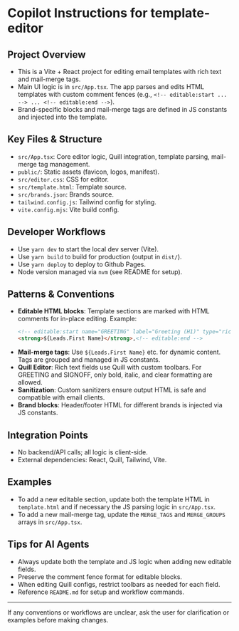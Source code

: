 # Copilot Instructions for template-editor

## Project Overview

- This is a Vite + React project for editing email templates with rich text and mail-merge tags.
- Main UI logic is in `src/App.tsx`. The app parses and edits HTML templates with custom comment fences (e.g., `<!-- editable:start ... --> ... <!-- editable:end -->`).
- Brand-specific blocks and mail-merge tags are defined in JS constants and injected into the template.

## Key Files & Structure

- `src/App.tsx`: Core editor logic, Quill integration, template parsing, mail-merge tag management.
- `public/`: Static assets (favicon, logos, manifest).
- `src/editor.css`: CSS for editor.
- `src/template.html`: Template source.
- `src/brands.json`: Brands source.
- `tailwind.config.js`: Tailwind config for styling.
- `vite.config.mjs`: Vite build config.

## Developer Workflows

- Use `yarn dev` to start the local dev server (Vite).
- Use `yarn build` to build for production (output in `dist/`).
- Use `yarn deploy` to deploy to Github Pages.
- Node version managed via `nvm` (see README for setup).

## Patterns & Conventions

- **Editable HTML blocks**: Template sections are marked with HTML comments for in-place editing. Example:
  ```html
  <!-- editable:start name="GREETING" label="Greeting (H1)" type="rich" max="120" -->Dear
  <strong>${Leads.First Name}</strong>,<!-- editable:end -->
  ```
- **Mail-merge tags**: Use `${Leads.First Name}` etc. for dynamic content. Tags are grouped and managed in JS constants.
- **Quill Editor**: Rich text fields use Quill with custom toolbars. For GREETING and SIGNOFF, only bold, italic, and clear formatting are allowed.
- **Sanitization**: Custom sanitizers ensure output HTML is safe and compatible with email clients.
- **Brand blocks**: Header/footer HTML for different brands is injected via JS constants.

## Integration Points

- No backend/API calls; all logic is client-side.
- External dependencies: React, Quill, Tailwind, Vite.

## Examples

- To add a new editable section, update both the template HTML in `template.html` and if necessary the JS parsing logic in `src/App.tsx`.
- To add a new mail-merge tag, update the `MERGE_TAGS` and `MERGE_GROUPS` arrays in `src/App.tsx`.

## Tips for AI Agents

- Always update both the template and JS logic when adding new editable fields.
- Preserve the comment fence format for editable blocks.
- When editing Quill configs, restrict toolbars as needed for each field.
- Reference `README.md` for setup and workflow commands.

---

If any conventions or workflows are unclear, ask the user for clarification or examples before making changes.
